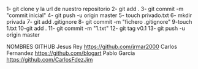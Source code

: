 1- git clone y la url de nuestro repositorio
2- git add .
3- git commit -m "commit inicial"
4- git push -u origin master
5- touch privado.txt
6- mkdir privada
7- git add .gitignore
8- git commit -m "fichero .gitignore"
9-touch 1.txt
10-git add . 
11- git commit -m "1.txt"
12- git tag v0.1
13- git push -u origin master

NOMBRES  		GITHUB
Jesus Rey 		https://github.com/jrmar2000
Carlos Fernandez	https://github.com/blogart
Pablo Garcia		https://github.com/CarlosFdezJim

